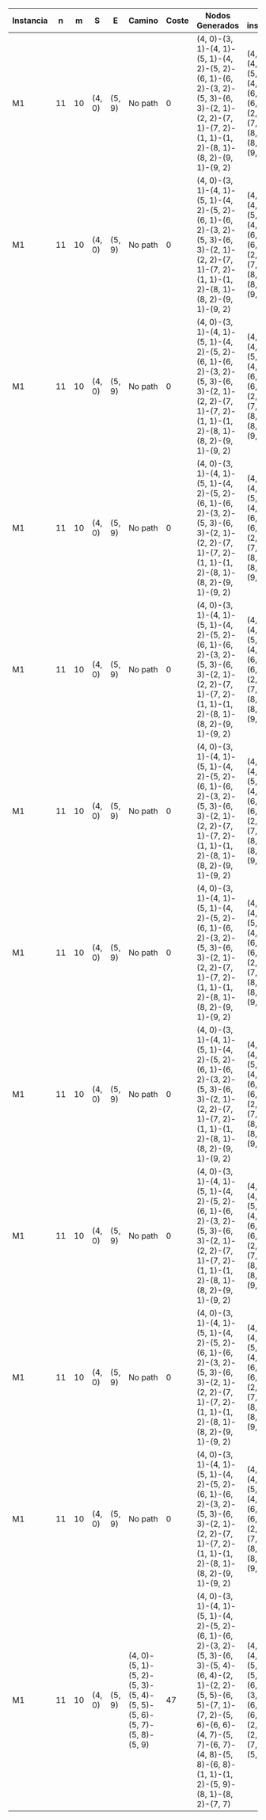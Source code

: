 | Instancia | n | m | S | E |  Camino | Coste | Nodos Generados | Nodos inspeccionados |
| --- | --- | --- | --- | --- | --- | --- | --- | --- |
| M1 | 11 | 10 | (4, 0) | (5, 9) | No path | 0 | (4, 0)-(3, 1)-(4, 1)-(5, 1)-(4, 2)-(5, 2)-(6, 1)-(6, 2)-(3, 2)-(5, 3)-(6, 3)-(2, 1)-(2, 2)-(7, 1)-(7, 2)-(1, 1)-(1, 2)-(8, 1)-(8, 2)-(9, 1)-(9, 2) | (4, 0)-(5, 1)-(4, 1)-(5, 2)-(5, 3)-(3, 1)-(4, 2)-(6, 2)-(6, 1)-(3, 2)-(6, 3)-(2, 2)-(2, 1)-(7, 2)-(7, 1)-(1, 2)-(8, 2)-(1, 1)-(8, 1)-(9, 2)-(9, 1) | 
| M1 | 11 | 10 | (4, 0) | (5, 9) | No path | 0 | (4, 0)-(3, 1)-(4, 1)-(5, 1)-(4, 2)-(5, 2)-(6, 1)-(6, 2)-(3, 2)-(5, 3)-(6, 3)-(2, 1)-(2, 2)-(7, 1)-(7, 2)-(1, 1)-(1, 2)-(8, 1)-(8, 2)-(9, 1)-(9, 2) | (4, 0)-(5, 1)-(4, 1)-(5, 2)-(5, 3)-(3, 1)-(4, 2)-(6, 2)-(6, 1)-(3, 2)-(6, 3)-(2, 2)-(2, 1)-(7, 2)-(7, 1)-(1, 2)-(8, 2)-(1, 1)-(8, 1)-(9, 2)-(9, 1) | 
| M1 | 11 | 10 | (4, 0) | (5, 9) | No path | 0 | (4, 0)-(3, 1)-(4, 1)-(5, 1)-(4, 2)-(5, 2)-(6, 1)-(6, 2)-(3, 2)-(5, 3)-(6, 3)-(2, 1)-(2, 2)-(7, 1)-(7, 2)-(1, 1)-(1, 2)-(8, 1)-(8, 2)-(9, 1)-(9, 2) | (4, 0)-(5, 1)-(4, 1)-(5, 2)-(5, 3)-(3, 1)-(4, 2)-(6, 2)-(6, 1)-(3, 2)-(6, 3)-(2, 2)-(2, 1)-(7, 2)-(7, 1)-(1, 2)-(8, 2)-(1, 1)-(8, 1)-(9, 2)-(9, 1) | 
| M1 | 11 | 10 | (4, 0) | (5, 9) | No path | 0 | (4, 0)-(3, 1)-(4, 1)-(5, 1)-(4, 2)-(5, 2)-(6, 1)-(6, 2)-(3, 2)-(5, 3)-(6, 3)-(2, 1)-(2, 2)-(7, 1)-(7, 2)-(1, 1)-(1, 2)-(8, 1)-(8, 2)-(9, 1)-(9, 2) | (4, 0)-(5, 1)-(4, 1)-(5, 2)-(5, 3)-(3, 1)-(4, 2)-(6, 2)-(6, 1)-(3, 2)-(6, 3)-(2, 2)-(2, 1)-(7, 2)-(7, 1)-(1, 2)-(8, 2)-(1, 1)-(8, 1)-(9, 2)-(9, 1) | 
| M1 | 11 | 10 | (4, 0) | (5, 9) | No path | 0 | (4, 0)-(3, 1)-(4, 1)-(5, 1)-(4, 2)-(5, 2)-(6, 1)-(6, 2)-(3, 2)-(5, 3)-(6, 3)-(2, 1)-(2, 2)-(7, 1)-(7, 2)-(1, 1)-(1, 2)-(8, 1)-(8, 2)-(9, 1)-(9, 2) | (4, 0)-(5, 1)-(4, 1)-(5, 2)-(5, 3)-(3, 1)-(4, 2)-(6, 2)-(6, 1)-(3, 2)-(6, 3)-(2, 2)-(2, 1)-(7, 2)-(7, 1)-(1, 2)-(8, 2)-(1, 1)-(8, 1)-(9, 2)-(9, 1) | 
| M1 | 11 | 10 | (4, 0) | (5, 9) | No path | 0 | (4, 0)-(3, 1)-(4, 1)-(5, 1)-(4, 2)-(5, 2)-(6, 1)-(6, 2)-(3, 2)-(5, 3)-(6, 3)-(2, 1)-(2, 2)-(7, 1)-(7, 2)-(1, 1)-(1, 2)-(8, 1)-(8, 2)-(9, 1)-(9, 2) | (4, 0)-(5, 1)-(4, 1)-(5, 2)-(5, 3)-(3, 1)-(4, 2)-(6, 2)-(6, 1)-(3, 2)-(6, 3)-(2, 2)-(2, 1)-(7, 2)-(7, 1)-(1, 2)-(8, 2)-(1, 1)-(8, 1)-(9, 2)-(9, 1) | 
| M1 | 11 | 10 | (4, 0) | (5, 9) | No path | 0 | (4, 0)-(3, 1)-(4, 1)-(5, 1)-(4, 2)-(5, 2)-(6, 1)-(6, 2)-(3, 2)-(5, 3)-(6, 3)-(2, 1)-(2, 2)-(7, 1)-(7, 2)-(1, 1)-(1, 2)-(8, 1)-(8, 2)-(9, 1)-(9, 2) | (4, 0)-(5, 1)-(4, 1)-(5, 2)-(5, 3)-(3, 1)-(4, 2)-(6, 2)-(6, 1)-(3, 2)-(6, 3)-(2, 2)-(2, 1)-(7, 2)-(7, 1)-(1, 2)-(8, 2)-(1, 1)-(8, 1)-(9, 2)-(9, 1) | 
| M1 | 11 | 10 | (4, 0) | (5, 9) | No path | 0 | (4, 0)-(3, 1)-(4, 1)-(5, 1)-(4, 2)-(5, 2)-(6, 1)-(6, 2)-(3, 2)-(5, 3)-(6, 3)-(2, 1)-(2, 2)-(7, 1)-(7, 2)-(1, 1)-(1, 2)-(8, 1)-(8, 2)-(9, 1)-(9, 2) | (4, 0)-(5, 1)-(4, 1)-(5, 2)-(5, 3)-(3, 1)-(4, 2)-(6, 2)-(6, 1)-(3, 2)-(6, 3)-(2, 2)-(2, 1)-(7, 2)-(7, 1)-(1, 2)-(8, 2)-(1, 1)-(8, 1)-(9, 2)-(9, 1) | 
| M1 | 11 | 10 | (4, 0) | (5, 9) | No path | 0 | (4, 0)-(3, 1)-(4, 1)-(5, 1)-(4, 2)-(5, 2)-(6, 1)-(6, 2)-(3, 2)-(5, 3)-(6, 3)-(2, 1)-(2, 2)-(7, 1)-(7, 2)-(1, 1)-(1, 2)-(8, 1)-(8, 2)-(9, 1)-(9, 2) | (4, 0)-(5, 1)-(4, 1)-(5, 2)-(5, 3)-(3, 1)-(4, 2)-(6, 2)-(6, 1)-(3, 2)-(6, 3)-(2, 2)-(2, 1)-(7, 2)-(7, 1)-(1, 2)-(8, 2)-(1, 1)-(8, 1)-(9, 2)-(9, 1) | 
| M1 | 11 | 10 | (4, 0) | (5, 9) | No path | 0 | (4, 0)-(3, 1)-(4, 1)-(5, 1)-(4, 2)-(5, 2)-(6, 1)-(6, 2)-(3, 2)-(5, 3)-(6, 3)-(2, 1)-(2, 2)-(7, 1)-(7, 2)-(1, 1)-(1, 2)-(8, 1)-(8, 2)-(9, 1)-(9, 2) | (4, 0)-(5, 1)-(4, 1)-(5, 2)-(5, 3)-(3, 1)-(4, 2)-(6, 2)-(6, 1)-(3, 2)-(6, 3)-(2, 2)-(2, 1)-(7, 2)-(7, 1)-(1, 2)-(8, 2)-(1, 1)-(8, 1)-(9, 2)-(9, 1) | 
| M1 | 11 | 10 | (4, 0) | (5, 9) | No path | 0 | (4, 0)-(3, 1)-(4, 1)-(5, 1)-(4, 2)-(5, 2)-(6, 1)-(6, 2)-(3, 2)-(5, 3)-(6, 3)-(2, 1)-(2, 2)-(7, 1)-(7, 2)-(1, 1)-(1, 2)-(8, 1)-(8, 2)-(9, 1)-(9, 2) | (4, 0)-(5, 1)-(4, 1)-(5, 2)-(5, 3)-(3, 1)-(4, 2)-(6, 2)-(6, 1)-(3, 2)-(6, 3)-(2, 2)-(2, 1)-(7, 2)-(7, 1)-(1, 2)-(8, 2)-(1, 1)-(8, 1)-(9, 2)-(9, 1) | 
| M1 | 11 | 10 | (4, 0) | (5, 9) | (4, 0)-(5, 1)-(5, 2)-(5, 3)-(5, 4)-(5, 5)-(5, 6)-(5, 7)-(5, 8)-(5, 9) | 47 | (4, 0)-(3, 1)-(4, 1)-(5, 1)-(4, 2)-(5, 2)-(6, 1)-(6, 2)-(3, 2)-(5, 3)-(6, 3)-(5, 4)-(6, 4)-(2, 1)-(2, 2)-(5, 5)-(6, 5)-(7, 1)-(7, 2)-(5, 6)-(6, 6)-(4, 7)-(5, 7)-(6, 7)-(4, 8)-(5, 8)-(6, 8)-(1, 1)-(1, 2)-(5, 9)-(8, 1)-(8, 2)-(7, 7) | (4, 0)-(5, 1)-(4, 1)-(5, 2)-(5, 3)-(3, 1)-(5, 4)-(4, 2)-(6, 2)-(6, 1)-(3, 2)-(5, 5)-(6, 3)-(5, 6)-(6, 4)-(5, 7)-(2, 2)-(6, 5)-(2, 1)-(5, 8)-(7, 2)-(6, 6)-(5, 9) | 
